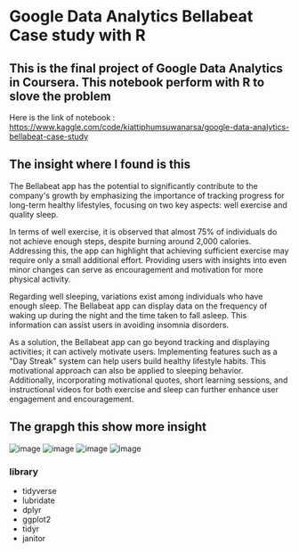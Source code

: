 # Google Data Analytics Bellabeat Case study with R

## This is the final project of Google Data Analytics in Coursera. This notebook perform with R to slove the problem
Here is the link of notebook : https://www.kaggle.com/code/kiattiphumsuwanarsa/google-data-analytics-bellabeat-case-study

## The insight where I found is this

The Bellabeat app has the potential to significantly contribute to the company's growth by emphasizing the importance of tracking progress for long-term healthy lifestyles, focusing on two key aspects: well exercise and quality sleep.

In terms of well exercise, it is observed that almost 75% of individuals do not achieve enough steps, despite burning around 2,000 calories. Addressing this, the app can highlight that achieving sufficient exercise may require only a small additional effort. Providing users with insights into even minor changes can serve as encouragement and motivation for more physical activity.

Regarding well sleeping, variations exist among individuals who have enough sleep. The Bellabeat app can display data on the frequency of waking up during the night and the time taken to fall asleep. This information can assist users in avoiding insomnia disorders.

As a solution, the Bellabeat app can go beyond tracking and displaying activities; it can actively motivate users. Implementing features such as a "Day Streak" system can help users build healthy lifestyle habits. This motivational approach can also be applied to sleeping behavior. Additionally, incorporating motivational quotes, short learning sessions, and instructional videos for both exercise and sleep can further enhance user engagement and encouragement.

## The grapgh this show more insight
![image](https://github.com/KiattiphumSuw/Google-Data-Analytics-Bellabeat-Case-study-with-R/assets/83391695/4661c3fb-3505-4c44-9778-83606f096486)
![image](https://github.com/KiattiphumSuw/Google-Data-Analytics-Bellabeat-Case-study-with-R/assets/83391695/d45e09bf-7b0c-4e50-a36e-e4682e6679b4)
![image](https://github.com/KiattiphumSuw/Google-Data-Analytics-Bellabeat-Case-study-with-R/assets/83391695/8244a8f5-2460-4dcf-b49b-05f56eeb244e)
![image](https://github.com/KiattiphumSuw/Google-Data-Analytics-Bellabeat-Case-study-with-R/assets/83391695/cd87ccb7-9709-46f1-905f-3f330cec1d8e)


### library
* tidyverse
* lubridate
* dplyr
* ggplot2
* tidyr
* janitor
